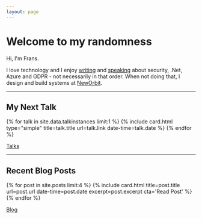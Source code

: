 ```yaml
---
layout: page
---
```

# Welcome to my randomness

Hi, I'm Frans.

I love technology and I enjoy <a href="/blog/">writing</a> and <a href="/talks/">speaking</a> about security, .Net, Azure and GDPR - not necessarily in that order.
When not doing that, I design and build systems at <a href="https://neworbit.co.uk">NewOrbit</a>.

***

## My Next Talk

{% for talk in site.data.talkinstances limit:1 %}
  {% include card.html type="simple" title=talk.title url=talk.link date-time=talk.date %}
{% endfor %}

<div class="cta cta--right">
  <a href="/talks/" class="button">Talks</a>
</div>

***

## Recent Blog Posts

{% for post in site.posts limit:4 %}
  {% include card.html title=post.title url=post.url date-time=post.date excerpt=post.excerpt cta='Read Post' %}
{% endfor %}

<div class="cta cta--right">
  <a href="/blog/" class="button">Blog</a>
</div>
